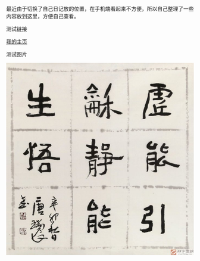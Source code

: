 最近由于切换了自己日记放的位置，在手机端看起来不方便，所以自己整理了一些内容放到这里，方便自己查看。

测试链接

[我的主页](https://zxj-4096.github.io/)

测试图片

![abc](./img/2.jpg)